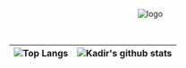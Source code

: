 <p align="center" >
  <img src="https://github.com/kadir-ince/kadir-ince/blob/master/logo.gif?raw=true" alt="logo" >
</p>



<br>

| ![Top Langs](https://github-readme-stats.vercel.app/api/top-langs/?username=kadir-ince&hide_langs_below=1&hide_border=true&hide=html,java,shaderlab,hlsl,c%23,css&langs_count=5&show_icons=true&title_color=0A84FF&icon_color=3080ed&text_color=000000&bg_color=ffffff)| ![Kadir's github stats](https://github-readme-stats.vercel.app/api/?username=kadir-ince&show_icons=true&title_color=0A84FF&icon_color=3080ed&text_color=000000&bg_color=ffffff&hide_border=true&count_private=true) |
|------------------------------------------------------------------------------------------------------------|------------------------------------------------------------------------------------------------------------------------------------------------------------------------------------------------------------------|

